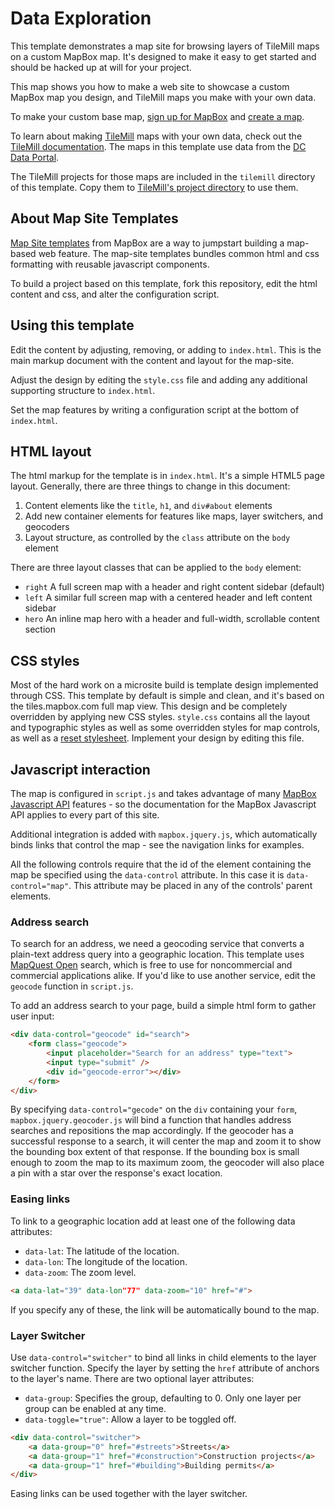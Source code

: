 # Data Exploration

This template demonstrates a map site for browsing layers of TileMill maps on a custom MapBox map. It's designed to make it easy to get started and should be hacked up at will for your project.

This map shows you how to make a web site to showcase a custom MapBox map you design, and TileMill maps you make with your own data.

To make your custom base map, [sign up for MapBox](http://mapbox.com/plans/) and [create a map](http://mapbox.com/hosting/creating/).

To learn about making [TileMill](/tilemill) maps with your own data, check out the [TileMill documentation](http://mapbox.com/tilemill/docs/). The maps in this template use data from the [DC Data Portal](http://data.dc.gov/).

The TileMill projects for those maps are included in the `tilemill` directory of this template. Copy them to [TileMill's project directory](http://mapbox.com/tilemill/docs/manual/files-directories/) to use them.


## About Map Site Templates

[Map Site templates](http://mapbox.com/map-sites) from MapBox are a way to jumpstart building a map-based web feature. The map-site templates bundles common html and css formatting with reusable javascript components. 

To build a project based on this template, fork this repository, edit the html content and css, and alter the configuration script.

## Using this template

Edit the content by adjusting, removing, or adding to `index.html`. This is
the main markup document with the content and layout for the map-site.

Adjust the design by editing the `style.css` file and adding any additional
supporting structure to `index.html`.

Set the map features by writing a configuration script at the bottom of `index.html`.

## HTML layout

The html markup for the template is in `index.html`. It's a simple HTML5 page layout. Generally, there are three things to change in this document:

1. Content elements like the `title`, `h1`, and `div#about` elements
2. Add new container elements for features like maps, layer switchers, and geocoders
3. Layout structure, as controlled by the `class` attribute on the `body` element

There are three layout classes that can be applied to the `body` element:

- `right` A full screen map with a header and right content sidebar (default)
- `left` A similar full screen map with a centered header and left content sidebar
- `hero` An inline map hero with a header and full-width, scrollable content section

## CSS styles

Most of the hard work on a microsite build is template design implemented through CSS. This template by default is simple and clean, and it's based on the tiles.mapbox.com full map view. This design and be completely overridden by applying new CSS styles. `style.css` contains all the layout and typographic styles as well as some overridden styles for map controls, as well as a [reset stylesheet](http://meyerweb.com/eric/tools/css/reset/). Implement your design by editing this file.

## Javascript interaction

The map is configured in `script.js` and takes advantage of many [MapBox Javascript API](http://mapbox.com/developers/mapbox.js/)
features - so the documentation for the MapBox Javascript API applies to every part
of this site.

Additional integration is added with `mapbox.jquery.js`, which automatically binds
links that control the map - see the navigation links for examples.

All the following controls require that the id of the element containing the map be specified using the `data-control` attribute. In this case it is `data-control="map"`. This attribute may be placed in any of the controls' parent elements.

### Address search

To search for an address, we need a geocoding service that converts a plain-text
address query into a geographic location. This template uses [MapQuest Open](http://open.mapquest.com/)
search, which is free to use for noncommercial and commercial applications alike. If you'd
like to use another service, edit the `geocode` function in `script.js`.

To add an address search to your page, build a simple html form to gather user input:

```html
<div data-control="geocode" id="search">
    <form class="geocode">
        <input placeholder="Search for an address" type="text">
        <input type="submit" />
        <div id="geocode-error"></div>
    </form>
</div>
```

By specifying `data-control="gecode"` on the `div` containing your `form`,
`mapbox.jquery.geocoder.js` will bind a function that handles address searches and repositions
the map accordingly. If the geocoder has a successful response to a search, it
will center the map and zoom it to show the bounding box extent of that response. If
the bounding box is small enough to zoom the map to its maximum zoom, the geocoder
will also place a pin with a star over the response's exact location.


### Easing links
To link to a geographic location add at least one of the following data attributes:

- `data-lat`: The latitude of the location.
- `data-lon`: The longitude of the location.
- `data-zoom`: The zoom level.

```html
<a data-lat="39" data-lon"77" data-zoom="10" href="#">
```

If you specify any of these, the link will be automatically bound to the map.


### Layer Switcher
Use `data-control="switcher"` to bind all links in child elements to the layer switcher function. Specify the layer by setting the `href` attribute of anchors to the layer's name. There are two optional layer attributes:

- `data-group`: Specifies the group, defaulting to 0. Only one layer per group can be enabled at any time.
- `data-toggle="true"`: Allow a layer to be toggled off.

```html
<div data-control="switcher">
    <a data-group="0" href="#streets">Streets</a>
    <a data-group="1" href="#construction">Construction projects</a>
    <a data-group="1" href="#building">Building permits</a>
</div>
```

Easing links can be used together with the layer switcher.


